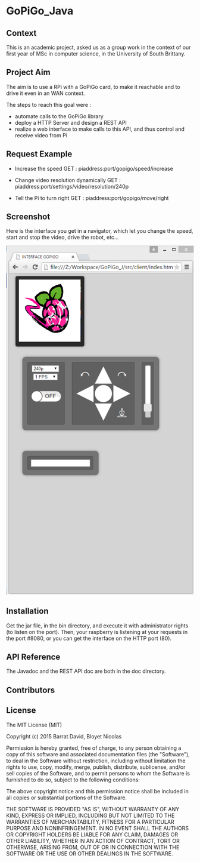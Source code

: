 # GoPiGo_Java

## Context

This is an academic project, asked us as a group work in the context of our first year of MSc in computer science, in the University of South Brittany.

## Project Aim

The aim is to use a RPi with a GoPiGo card, to make it reachable and to drive it even in an WAN context.

The steps to reach this goal were : 
  - automate calls to the GoPiGo library
  - deploy a HTTP Server and design a REST API
  - realize a web interface to make calls to this API, and thus control and receive video from Pi

## Request Example

- Increase the speed 
GET : piaddress:port/gopigo/speed/increase

- Change video resolution dynamically
GET : piaddress:port/settings/video/resolution/240p

- Tell the Pi to turn right
GET : piaddress:port/gopigo/move/right

## Screenshot

Here is the interface you get in a navigator, which let you change the speed, start and stop the video, drive the robot, etc...

![alt tag](https://github.com/theplatypus/GoPiGo_Java/blob/master/GoPiGo_J/interface.PNG?raw=true)

## Installation

Get the jar file, in the bin directory, and execute it with administrator rights (to listen on the port). Then, your raspberry is listening at your requests in the port #8080, or you can get the interface on the HTTP port (80).

## API Reference

The Javadoc and the REST API doc are both in the doc directory.

## Contributors



## License

The MIT License (MIT)

Copyright (c) 2015 Barrat David, Bloyet Nicolas

Permission is hereby granted, free of charge, to any person obtaining a copy
of this software and associated documentation files (the "Software"), to deal
in the Software without restriction, including without limitation the rights
to use, copy, modify, merge, publish, distribute, sublicense, and/or sell
copies of the Software, and to permit persons to whom the Software is
furnished to do so, subject to the following conditions:

The above copyright notice and this permission notice shall be included in all
copies or substantial portions of the Software.

THE SOFTWARE IS PROVIDED "AS IS", WITHOUT WARRANTY OF ANY KIND, EXPRESS OR
IMPLIED, INCLUDING BUT NOT LIMITED TO THE WARRANTIES OF MERCHANTABILITY,
FITNESS FOR A PARTICULAR PURPOSE AND NONINFRINGEMENT. IN NO EVENT SHALL THE
AUTHORS OR COPYRIGHT HOLDERS BE LIABLE FOR ANY CLAIM, DAMAGES OR OTHER
LIABILITY, WHETHER IN AN ACTION OF CONTRACT, TORT OR OTHERWISE, ARISING FROM,
OUT OF OR IN CONNECTION WITH THE SOFTWARE OR THE USE OR OTHER DEALINGS IN THE
SOFTWARE.

